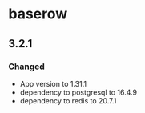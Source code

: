 # baserow

## 3.2.1

### Changed

- App version to 1.31.1
- dependency to postgresql to 16.4.9
- dependency to redis to 20.7.1
